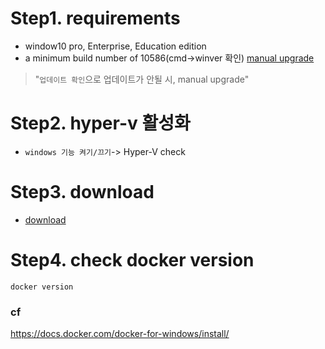 # Step1. requirements
 - window10 pro, Enterprise, Education edition 
 - a minimum build number of 10586(cmd->winver 확인) [manual upgrade](https://www.microsoft.com/en-gb/software-download/windows10)
 > "`업데이트 확인`으로 업데이트가 안될 시, manual upgrade"
 
# Step2. hyper-v 활성화
 - `windows 기능 켜기/끄기`-> Hyper-V check

# Step3. download
 - [download](https://docs.docker.com/docker-for-windows/install)

# Step4. check docker version

```
docker version
```


### cf
https://docs.docker.com/docker-for-windows/install/
